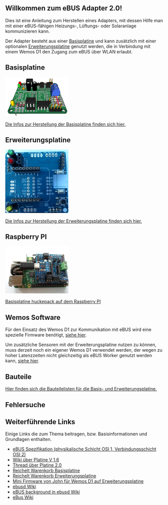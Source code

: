 ## Willkommen zum eBUS Adapter 2.0!

Dies ist eine Anleitung zum Herstellen eines Adapters, mit dessen Hilfe man mit einer eBUS-fähigen Heizungs-, Lüftungs- oder Solaranlage kommunizieren kann.

Der Adapter besteht aus einer [Basisplatine](base.md) und kann zusätzlich mit einer optionalen [Erweiterungsplatine](extension.md) genutzt werden, die in Verbindung mit einem Wemos D1 den Zugang zum eBUS über WLAN erlaubt.


## Basisplatine

[<img src="base-3d-left.png" width="200" alt="base" title="Basisplatine">](base.md)

[Die Infos zur Herstellung der Basisplatine finden sich hier.](base.md)


## Erweiterungsplatine

[<img src="exten-assemble1.png" width="200" alt="extension" title="Erweiterungsplatine">](extension.md)

[Die Infos zur Herstellung der Erweiterungsplatine finden sich hier.](extension.md)


## Raspberry PI

[<img src="base-rpi.jpg" width="200" alt="rpi-base" title="Basisplatine auf Raspberry PI">](raspberrypi.md)

[Basisplatine huckepack auf dem Raspberry PI](raspberrypi.md)


## Wemos Software

Für den Einsatz des Wemos D1 zur Kommunikation mit eBUS wird eine spezielle Firmware benötigt, [siehe hier](wemosebus.md).

Um zusätzliche Sensoren mit der Erweiterungsplatine nutzen zu können, muss derzeit noch ein eigener Wemos D1 verwendet werden,
der wegen zu hoher Latenzzeiten nicht gleichzeitig als eBUS Worker genutzt werden kann, [siehe hier](wemossensors.md).


## Bauteile

[Hier finden sich die Bauteilelisten für die Basis- und Erweiterungsplatine.](partlist.md)


## Fehlersuche

## Weiterführende Links

Einige Links die zum Thema beitragen, bzw. Basisinformationen und Grundlagen enthalten.

* [eBUS Spezifikation (physikalische Schicht OSI 1, Verbindungsschicht OSI 2)](Spec_Prot_12_V1_3_1.pdf)
* [Wiki über Platine V 1.6](https://wiki.fhem.de/wiki/EBUS)
* [Thread über Platine 2.0](https://forum.fhem.de/index.php/topic,75878.0.html)
* [Reichelt Warenkorb Basisplatine](https://www.reichelt.de/my/1381342)
* [Reichelt Warenkorb Erweiterungsplatine](https://www.reichelt.de/my/1389121)
* [Mini Firmware von John für Wemos D1 auf Erweiterungsplatine](https://github.com/john30/ebusd-esp)
* [ebusd Wiki](https://github.com/john30/ebusd/wiki)
* [eBUS background in ebusd Wiki](https://github.com/john30/ebusd/wiki/eBUS-background)
* [eBus Wiki](http://ebus.wiki.org)
